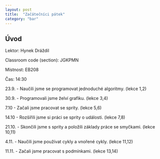```yaml
---
layout: post
title:  "Začátečníci pátek"
category: "bar"
--- 
```


## Úvod

Lektor: Hynek Dráždil

Classroom code (section): JGKPMN

Místnost: EB208

Čas: 14:30

23.9. - Naučili jsme se programovat jednoduché algoritmy. (lekce 1,2)

30.9. - Programovali jsme želví grafiku. (lekce 3,4)

7.10 - Začali jsme pracovat se sprity. (lekce 5,6)

14.10 - Rozšířili jsme si práci se sprity o události. (lekce 7,8)

21.10. - Skončili jsme s sprity a položili základy práce se smyčkami. (lekce 10,11)

4.11. - Naučili jsme používat cykly a vnořené cykly. (lekce 11,12)

11.11. - Začali jsme pracovat s podmínkami. (lekce 13,14)
